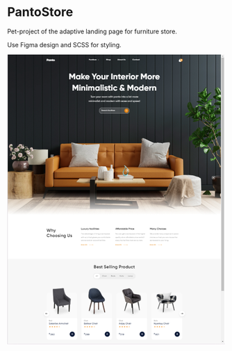 # PantoStore

Pet-project of the adaptive landing page for furniture store. 

Use Figma design and SCSS for styling.

![alt text](image.png)